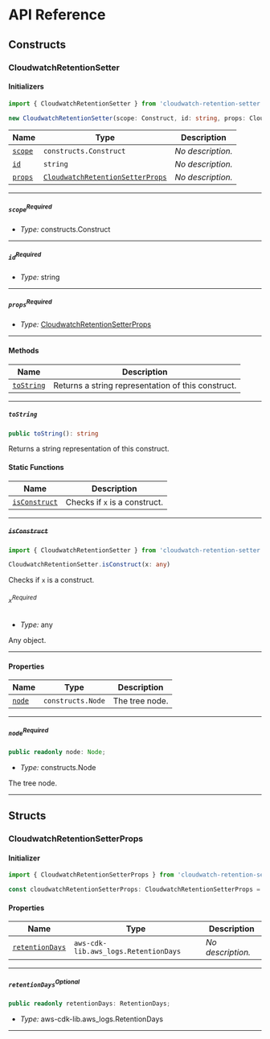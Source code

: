 # API Reference <a name="API Reference" id="api-reference"></a>

## Constructs <a name="Constructs" id="Constructs"></a>

### CloudwatchRetentionSetter <a name="CloudwatchRetentionSetter" id="cloudwatch-retention-setter.CloudwatchRetentionSetter"></a>

#### Initializers <a name="Initializers" id="cloudwatch-retention-setter.CloudwatchRetentionSetter.Initializer"></a>

```typescript
import { CloudwatchRetentionSetter } from 'cloudwatch-retention-setter'

new CloudwatchRetentionSetter(scope: Construct, id: string, props: CloudwatchRetentionSetterProps)
```

| **Name** | **Type** | **Description** |
| --- | --- | --- |
| <code><a href="#cloudwatch-retention-setter.CloudwatchRetentionSetter.Initializer.parameter.scope">scope</a></code> | <code>constructs.Construct</code> | *No description.* |
| <code><a href="#cloudwatch-retention-setter.CloudwatchRetentionSetter.Initializer.parameter.id">id</a></code> | <code>string</code> | *No description.* |
| <code><a href="#cloudwatch-retention-setter.CloudwatchRetentionSetter.Initializer.parameter.props">props</a></code> | <code><a href="#cloudwatch-retention-setter.CloudwatchRetentionSetterProps">CloudwatchRetentionSetterProps</a></code> | *No description.* |

---

##### `scope`<sup>Required</sup> <a name="scope" id="cloudwatch-retention-setter.CloudwatchRetentionSetter.Initializer.parameter.scope"></a>

- *Type:* constructs.Construct

---

##### `id`<sup>Required</sup> <a name="id" id="cloudwatch-retention-setter.CloudwatchRetentionSetter.Initializer.parameter.id"></a>

- *Type:* string

---

##### `props`<sup>Required</sup> <a name="props" id="cloudwatch-retention-setter.CloudwatchRetentionSetter.Initializer.parameter.props"></a>

- *Type:* <a href="#cloudwatch-retention-setter.CloudwatchRetentionSetterProps">CloudwatchRetentionSetterProps</a>

---

#### Methods <a name="Methods" id="Methods"></a>

| **Name** | **Description** |
| --- | --- |
| <code><a href="#cloudwatch-retention-setter.CloudwatchRetentionSetter.toString">toString</a></code> | Returns a string representation of this construct. |

---

##### `toString` <a name="toString" id="cloudwatch-retention-setter.CloudwatchRetentionSetter.toString"></a>

```typescript
public toString(): string
```

Returns a string representation of this construct.

#### Static Functions <a name="Static Functions" id="Static Functions"></a>

| **Name** | **Description** |
| --- | --- |
| <code><a href="#cloudwatch-retention-setter.CloudwatchRetentionSetter.isConstruct">isConstruct</a></code> | Checks if `x` is a construct. |

---

##### ~~`isConstruct`~~ <a name="isConstruct" id="cloudwatch-retention-setter.CloudwatchRetentionSetter.isConstruct"></a>

```typescript
import { CloudwatchRetentionSetter } from 'cloudwatch-retention-setter'

CloudwatchRetentionSetter.isConstruct(x: any)
```

Checks if `x` is a construct.

###### `x`<sup>Required</sup> <a name="x" id="cloudwatch-retention-setter.CloudwatchRetentionSetter.isConstruct.parameter.x"></a>

- *Type:* any

Any object.

---

#### Properties <a name="Properties" id="Properties"></a>

| **Name** | **Type** | **Description** |
| --- | --- | --- |
| <code><a href="#cloudwatch-retention-setter.CloudwatchRetentionSetter.property.node">node</a></code> | <code>constructs.Node</code> | The tree node. |

---

##### `node`<sup>Required</sup> <a name="node" id="cloudwatch-retention-setter.CloudwatchRetentionSetter.property.node"></a>

```typescript
public readonly node: Node;
```

- *Type:* constructs.Node

The tree node.

---


## Structs <a name="Structs" id="Structs"></a>

### CloudwatchRetentionSetterProps <a name="CloudwatchRetentionSetterProps" id="cloudwatch-retention-setter.CloudwatchRetentionSetterProps"></a>

#### Initializer <a name="Initializer" id="cloudwatch-retention-setter.CloudwatchRetentionSetterProps.Initializer"></a>

```typescript
import { CloudwatchRetentionSetterProps } from 'cloudwatch-retention-setter'

const cloudwatchRetentionSetterProps: CloudwatchRetentionSetterProps = { ... }
```

#### Properties <a name="Properties" id="Properties"></a>

| **Name** | **Type** | **Description** |
| --- | --- | --- |
| <code><a href="#cloudwatch-retention-setter.CloudwatchRetentionSetterProps.property.retentionDays">retentionDays</a></code> | <code>aws-cdk-lib.aws_logs.RetentionDays</code> | *No description.* |

---

##### `retentionDays`<sup>Optional</sup> <a name="retentionDays" id="cloudwatch-retention-setter.CloudwatchRetentionSetterProps.property.retentionDays"></a>

```typescript
public readonly retentionDays: RetentionDays;
```

- *Type:* aws-cdk-lib.aws_logs.RetentionDays

---



